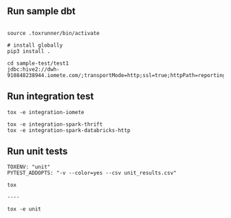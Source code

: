 
## Run sample dbt

```shell

source .toxrunner/bin/activate

# install globally
pip3 install .

cd sample-test/test1
jdbc:hive2://dwh-910848238944.iomete.com/;transportMode=http;ssl=true;httpPath=reporting/cliservice
```

## Run integration test

```shell
tox -e integration-iomete

tox -e integration-spark-thrift
tox -e integration-spark-databricks-http
```

## Run unit tests
```shell
TOXENV: "unit"
PYTEST_ADDOPTS: "-v --color=yes --csv unit_results.csv"

tox

----

tox -e unit
```
